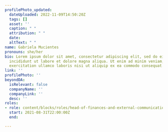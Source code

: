 ```yaml
---
profilePhoto_updated:
  dateUploaded: 2022-11-09T14:50:20Z
  tags: []
  asset: ''
  caption: " "
  attribution: " "
  date: 
  altText: " "
name: Gabriela Mucientes
pronouns: she/her
bio: Lorem ipsum dolor sit amet, consectetur adipiscing elit, sed do eiusmod tempor
  incididunt ut labore et dolore magna aliqua. Ut enim ad minim veniam, quis nostrud
  exercitation ullamco laboris nisi ut aliquip ex ea commodo consequat.
link: ''
profilePhoto: ''
beyondDA:
  isRelevant: false
  companyName: ''
  companyLink: ''
  desc: ''
roles:
- role: content/blocks/roles/head-of-finances-and-external-communications.md
  start: 2021-08-31T22:00:00Z
  end: 

---
```

